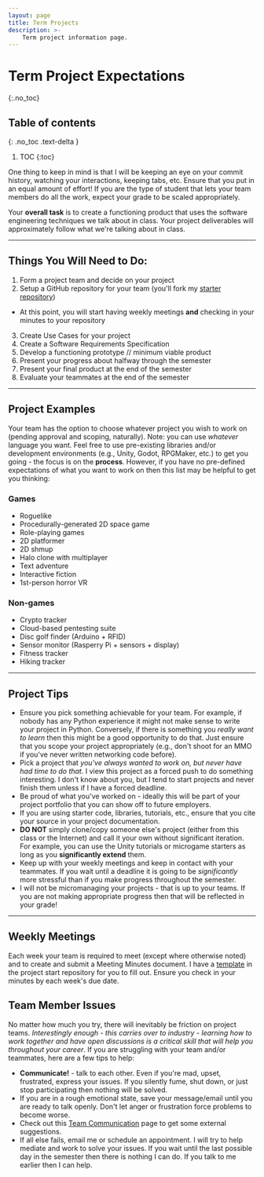 ```yaml
---
layout: page
title: Term Projects
description: >-
    Term project information page.
---
```


# Term Project Expectations

{:.no_toc}

## Table of contents
{: .no_toc .text-delta }

1. TOC
{:toc}

One thing to keep in mind is that I will be keeping an eye on your commit history, watching your interactions, keeping tabs, etc.  Ensure that you put in an equal amount of effort!  If you are the type of student that lets your team members do all the work, expect your grade to be scaled appropriately.

Your **overall task** is to create a functioning product that uses the software engineering techniques we talk about in class.  Your project deliverables will approximately follow what we're talking about in class.

---

## Things You Will Need to Do:

1. Form a project team and decide on your project
2. Setup a GitHub repository for your team (you'll fork my [starter repository](https://github.com/gvsu-cis350/base))
  * At this point, you will start having weekly meetings **and** checking in your minutes to your repository
3. Create Use Cases for your project
4. Create a Software Requirements Specification
5. Develop a functioning prototype // minimum viable product
6. Present your progress about halfway through the semester
7. Present your final product at the end of the semester
8. Evaluate your teammates at the end of the semester

---

## Project Examples

Your team has the option to choose whatever project you wish to work on (pending approval and scoping, naturally).  Note: you can use *whatever* language you want.  Feel free to use pre-existing libraries and/or development environments (e.g., Unity, Godot, RPGMaker, etc.) to get you going - the focus is on the **process**.  However, if you have no pre-defined expectations of what you want to work on then this list may be helpful to get you thinking:

### Games

* Roguelike
* Procedurally-generated 2D space game
* Role-playing games
* 2D platformer
* 2D shmup
* Halo clone with multiplayer
* Text adventure
* Interactive fiction
* 1st-person horror VR 

### Non-games

* Crypto tracker
* Cloud-based pentesting suite
* Disc golf finder (Arduino + RFID)
* Sensor monitor (Rasperry Pi + sensors + display)
* Fitness tracker
* Hiking tracker

---

## Project Tips

* Ensure you pick something achievable for your team.  For example, if nobody has any Python experience it might not make sense to write your project in Python.  Conversely, if there is something you *really want to learn* then this might be a good opportunity to do that.  Just ensure that you scope your project appropriately (e.g., don't shoot for an MMO if you've never written networking code before).
* Pick a project that *you've always wanted to work on, but never have had time to do that*.  I view this project as a forced push to do something interesting.  I don't know about you, but I tend to start projects and never finish them unless if I have a forced deadline.
* Be proud of what you've worked on - ideally this will be part of your project portfolio that you can show off to future employers.
* If you are using starter code, libraries, tutorials, etc., ensure that you cite your source in your project documentation.
* **DO NOT** simply clone/copy someone else's project (either from this class or the Internet) and call it your own without significant iteration.  For example, you can use the Unity tutorials or microgame starters as long as you **significantly extend** them.
* Keep up with your weekly meetings and keep in contact with your teammates.  If you wait until a deadline it is going to be *significantly* more stressful than if you make progress throughout the semester.
* I will not be micromanaging your projects - that is up to your teams.  If you are not making appropriate progress then that will be reflected in your grade!

---

## Weekly Meetings

Each week your team is required to meet (except where otherwise noted) and to create and submit a Meeting Minutes document.  I have a [template](https://github.com/gvsu-cis350/base/tree/master/meetings) in the project start repository for you to fill out.  Ensure you check in your minutes by each week's due date.

## Team Member Issues

No matter how much you try, there will inevitably be friction on project teams.  *Interestingly enough - this carries over to industry - learning how to work together and have open discussions is a critical skill that will help you throughout your career*.  If you are struggling with your team and/or teammates, here are a few tips to help:

* **Communicate!** - talk to each other.  Even if you're mad, upset, frustrated, express your issues.  If you silently fume, shut down, or just stop participating then nothing will be solved.
* If you are in a rough emotional state, save your message/email until you are ready to talk openly.  Don't let anger or frustration force problems to become worse.
* Check out this [Team Communication](https://asana.com/resources/team-communication) page to get some external suggestions.
* If all else fails, email me or schedule an appointment.  I will try to help mediate and work to solve your issues.  If you wait until the last possible day in the semester then there is nothing I can do.  If you talk to me earlier then I can help.